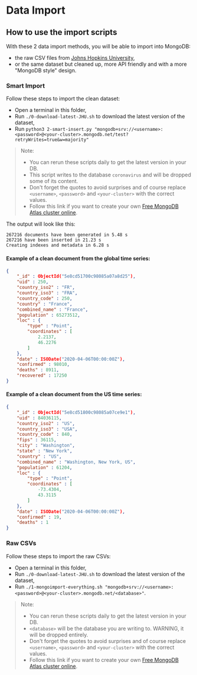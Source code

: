# Data Import

## How to use the import scripts

With these 2 data import methods, you will be able to import into MongoDB:

- the raw CSV files from [Johns Hopkins University](https://www.jhu.edu/), 
- or the same dataset but cleaned up, more API friendly and with a more "MongoDB style" design.

### Smart Import

Follow these steps to import the clean dataset:

- Open a terminal in this folder,
- Run `./0-download-latest-JHU.sh` to download the latest version of the dataset,
- Run `python3 2-smart-insert.py "mongodb+srv://<username>:<password>@<your-cluster>.mongodb.net/test?retryWrites=true&w=majority"`

> Note:
> - You can rerun these scripts daily to get the latest version in your DB.
> - This script writes to the database `coronavirus` and will be dropped some of its content.
> - Don't forget the quotes to avoid surprises and of course replace `<username>`, `<password>` and `<your-cluster>` with the correct values.
> - Follow this link if you want to create your own [Free MongoDB Atlas cluster online](http://bit.ly/mongodbatlas).

The output will look like this:

```
267216 documents have been generated in 5.48 s
267216 have been inserted in 21.23 s
Creating indexes and metadata in 6.28 s
```

#### Example of a clean document from the global time series:

```json
{
	"_id" : ObjectId("5e8cd51700c98085a07a8d25"),
	"uid" : 250,
	"country_iso2" : "FR",
	"country_iso3" : "FRA",
	"country_code" : 250,
	"country" : "France",
	"combined_name" : "France",
	"population" : 65273512,
	"loc" : {
		"type" : "Point",
		"coordinates" : [
			2.2137,
			46.2276
		]
	},
	"date" : ISODate("2020-04-06T00:00:00Z"),
	"confirmed" : 98010,
	"deaths" : 8911,
	"recovered" : 17250
}
```

#### Example of a clean document from the US time series:

```json
{
	"_id" : ObjectId("5e8cd51800c98085a07ce9e1"),
	"uid" : 84036115,
	"country_iso2" : "US",
	"country_iso3" : "USA",
	"country_code" : 840,
	"fips" : 36115,
	"city" : "Washington",
	"state" : "New York",
	"country" : "US",
	"combined_name" : "Washington, New York, US",
	"population" : 61204,
	"loc" : {
		"type" : "Point",
		"coordinates" : [
			-73.4304,
			43.3115
		]
	},
	"date" : ISODate("2020-04-06T00:00:00Z"),
	"confirmed" : 19,
	"deaths" : 1
}
```

### Raw CSVs

Follow these steps to import the raw CSVs:

- Open a terminal in this folder,
- Run `./0-download-latest-JHU.sh` to download the latest version of the dataset,
- Run `./1-mongoimport-everything.sh "mongodb+srv://<username>:<password>@<your-cluster>.mongodb.net/<database>"`.

> Note:
> - You can rerun these scripts daily to get the latest version in your DB.
> - `<database>` will be the database you are writing to. WARNING, it will be dropped entirely.
> - Don't forget the quotes to avoid surprises and of course replace `<username>`, `<password>` and `<your-cluster>` with the correct values.
> - Follow this link if you want to create your own [Free MongoDB Atlas cluster online](http://bit.ly/mongodbatlas).
